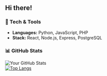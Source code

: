 ## Hi there!
### 🔧 Tech & Tools  
- **Languages:** Python, JavaScript, PHP
- **Stack:** React, Node.js, Express, PostgreSQL  

### 📊 GitHub Stats  

![Your GitHub Stats](https://github-readme-stats.vercel.app/api?username=vougioukakis&show_icons=true&theme=dark)  
[![Top Langs](https://github-readme-stats.vercel.app/api/top-langs/?username=vougioukakis)](https://github.com/anuraghazra/github-readme-stats)
